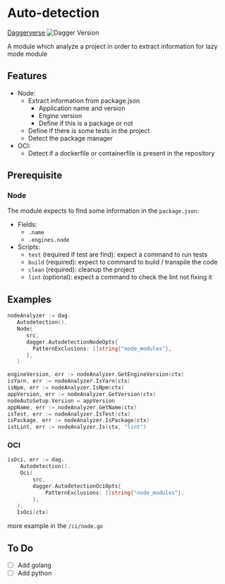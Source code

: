 # Auto-detection

[Daggerverse](https://daggerverse.dev/mod/github.com/Dudesons/daggerverse/node)
![Dagger Version](https://img.shields.io/badge/dagger%20version-%3E=0.10.2-0f0f19.svg?style=flat-square)

A module which analyze a project in order to extract information for lazy mode module

## Features

 * Node:
   * Extract information from package.json
     * Application name and version
     * Engine version
     * Define if this is a package or not
   * Define if there is some tests in the project
   * Detect the package manager
 * OCI:
   * Detect if a dockerfile or containerfile is present in the repository

## Prerequisite
### Node

The module expects to find some information in the `package.json`:
* Fields:
   * `.name`
   * `.engines.node`
* Scripts:
   * `test` (required if test are find): expect a command to run tests
   * `build` (required): expect to command to build / transpile the code
   * `clean` (required): cleanup the project
   * `lint` (optional): expect a command to check the lint not fixing it

## Examples

```go
nodeAnalyzer := dag.
   Autodetection().
   Node(
      src,
      dagger.AutodetectionNodeOpts{
        PatternExclusions: []string{"node_modules"},
      },
   )

engineVersion, err := nodeAnalyzer.GetEngineVersion(ctx)
isYarn, err := nodeAnalyzer.IsYarn(ctx)
isNpm, err := nodeAnalyzer.IsNpm(ctx)
appVersion, err := nodeAnalyzer.GetVersion(ctx)
nodeAutoSetup.Version = appVersion
appName, err := nodeAnalyzer.GetName(ctx)
isTest, err := nodeAnalyzer.IsTest(ctx)
isPackage, err := nodeAnalyzer.IsPackage(ctx)
istLint, err := nodeAnalyzer.Is(ctx, "lint")
```

### OCI
```go
isOci, err := dag.
	Autodetection().
    Oci(
        src,
        dagger.AutodetectionOciOpts{
            PatternExclusions: []string{"node_modules"},
        },
   ).
   IsOci(ctx)
```

more example in the `/ci/node.go`

## To Do

- [ ] Add golang
- [ ] Add python
